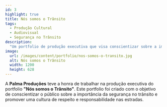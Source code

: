 ```yaml
---
id: 3
highlight: true
title: Nós somos o Trânsito
tags:
  - Produção Cultural
  - Audiovisual
  - Segurança no Trânsito
description:
  "Um portfolio de produção executiva que visa conscientizar sobre a importância da segurança no trânsito."
image:
  url: /images/content/portfolio/nos-somos-o-transito.jpg
  alt: Nós somos o Trânsito
  width: 1200
  height: 628
---
```

A **Palma Produções** teve a honra de trabalhar na produção executiva do portfolio **"Nós somos o Trânsito"**. Este portfolio foi criado com o objetivo de conscientizar o público sobre a importância da segurança no trânsito e promover uma cultura de respeito e responsabilidade nas estradas.
